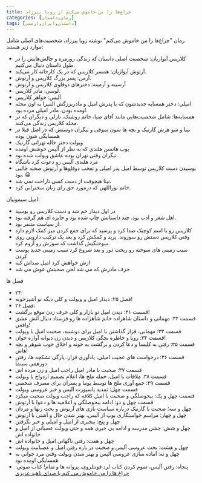 ```yaml
---
title: چراغ‌ها را من خاموش می‌کنم از زویا پیرزاد
categories: [رمان,داستان]
tags: [داستان,ایران,ارمنی]
---
```



رمان "چراغ‌ها را من خاموش می‌کنم" نوشته زویا پیرزاد، شخصیت‌های اصلی شامل موارد زیر هستند:

- کلاریس آیوازیان: شخصیت اصلی داستان که زندگی روزمره و چالش‌هایش را در طول داستان دنبال می‌کنیم.
- آرتوش آیوازیان: همسر کلاریس که در یک کارخانه کار می‌کند.
- آرمن: پسر بزرگ کلاریس و آرتوش.
- آرسینه و آرمینه: دخترهای دوقلوی کلاریس و آرتوش
- لوسی: مادر کلاریس.
- آلیس: خواهر کلاریس
- امیلی: دختر همسایه جدیدشون که با پدرش امیل و مادربرزگش المیرا به اون محله اومده بودن. مادر امیلی مرده بود.
- همسایه‌ها: شامل شخصیت‌هایی مانند آقای ضیا، خانم روشنک، نازلی و دیگران که در محله کلاریس زندگی می‌کنند.
- نینا و شو هرش گارنیک و بچه ها شون سوفی و تیگران دوستش که در اصل قبلا در همسایگی شون بوده
- ویولت دختر خاله تهرانی گارنیک
- یوپ هانسن هلندی که به نظر از آلیس خوشش اومده
- تیگران وقتی تهران بوده عاشق ویولت شده بود.
- مرد هلندی آلیس رو دعوت کرد باشگاه    
- بوسیدن دست کلاریس توسط امیل پدر امیلی و تعجب دوقلوها و آرتوش صحنه جالبی بود. :grinning:
- نینا هیچوقت از دست کسی ناراحت نمی شد.
- خانم نوراللهی که درمورد حق رای زنان سخنرانی کرد. 

امیل سیمونیان: 
- در اول دیدار خم شد و دست کلاریس رو بوسید
- اهل شعر و ادب بود. چند داستانش چاپ شده بود و جایزه ای هم گرفته بود.
- از سیاست متنفر بود.
- کلاریس رو با اسم کوچیک صدا کرد و پرسید که برای جمع کردن میز کمک لازم دارد
- وقتی کلاریس دستش رو سوزوند. پرید و کمکش کرد و بعد یک ترکیب دارویی روی سوختگیش گذاشت که سوزش رو آروم کرد.
- سیب زمینی های سوخته رو ریخت دور و بعد شروع کرد سیب زمینی جدید پوست کردن
- ازش خواهش کرد امیل صداش کنه
- حرف مادرش که می شد لحن صحبتش عوش می شد


فصل ها 
- ۲۴:
- فصل ۲۵: دیدار امیل و ویولت و کلی دیگه تو آشپزخونه!
- فصل ۲۶:
- قسمت ۳۱: دیدن امیل تو بازار و کلی حرف زدن موقع برگشت!
- قسمت ۳۲: مهمانی و داستان شاهزاده خانم شاهزاده ها رو فرستاد دنبال آتش عشق واقعی!
- قسمت ۳۳:‌ مهمانی، قزار گذاشتن با امیل برای دوشنبه، صحبت امیل با ویولت
- قسمت ۳۴:‌ رویا و خاطره بچگی کلاریس و دیدن زن دیوانه آوازه خوان!
- قسمت ۳۵: رفتن به کلیسا و دعا کردن و برگشت به خونه و اخلاق خوب شوهر و بچه هاش!
- قسمت ۳۶: درخواست های عجیب امیلی، یادآوری قرار، پارگی تشکچه ها، رفتن دورهمی سینما
- قسمت ۳۷: صحبت با مادر امیل راجب امیل و زن مرده اش
- قسمت ۳۸: ملاقات با امیل، حمله ملخ ها،‌ اعلام تصمیم ازدواج با ویولت
- قسمت ۳۹: جمع آوری ملخ ها توسط یوما و پسران برای مصرف شخصی
- قسمت چهل: تمدید پاسپورت آلیس و خبر عروسی ویولت
- قسمت چهل و یک: بیحوصلگی و صحبت با امیل کلافه که راجب ویولت صحبت میکرد
- قسمت چهل و دو: ادامه بیحوصلگی و اعلامیه ها و دعوا با آرتوش
- چهل و سه؛ صحبت با گارنیک درباره سیاست بازی های آرتوش و بحث زنها و مردان
- چهل و چهار: مراسم خواستگاری یوپ از آلیس، بهتر شدن حال و آشتی با آرتوش
- چهل و پنج: بیخبری از امیل و امیلی و خبر نگرفتن
- چهل و شش: جشن مدرسه و ادامه بی خبری همه و حتی ویولت عصبانی از امیل و خانواده اش
- چهل و هفت: رفتن ناگهانی امیل و خانواده اش 
- چهل و هشت: بحث عروسی آلیس و صحبت در باره رفتن امیل و عصبانیت ویولت
- چهل و نه:‌ آماده سازی عروسی آلیس و بهتر شدن ویولت وقتی مرد جوانی به همسایگی اومده بود
- پنجاه: رفتن آلیس، تموم کردن کتاب لرد فونتلروی، پروانه ها و تمام!
کتاب صوتی:
[چراغ ها را من خاموش می کنم با صدای ناهید عزیزی](https://www.youtube.com/playlist?list=PLXKXu_evJveenXAbAgLNFguEuybduBwOR)



